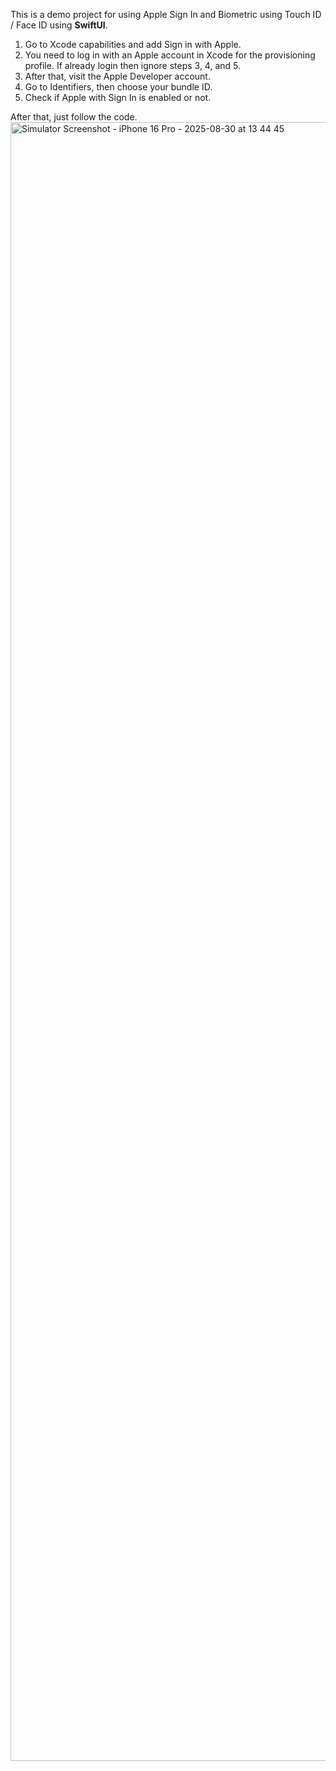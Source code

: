 This is a demo project for using Apple Sign In and Biometric using Touch ID / Face ID using **SwiftUI**.

1. Go to Xcode capabilities and add Sign in with Apple.
2. You need to log in with an Apple account in Xcode for the provisioning profile. If already login then ignore steps 3, 4, and 5.
3. After that, visit the Apple Developer account.
4. Go to Identifiers, then choose your bundle ID.
5. Check if Apple with Sign In is enabled or not.

After that, just follow the code.
<img width="1206" height="2622" alt="Simulator Screenshot - iPhone 16 Pro - 2025-08-30 at 13 44 45" src="https://github.com/user-attachments/assets/cc7341d0-d099-4d5a-905a-56812cde9bab" />
